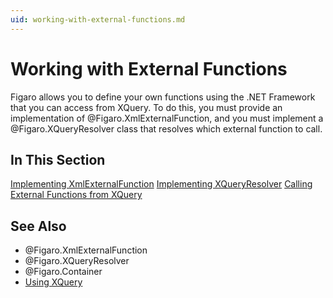 ```yaml
---
uid: working-with-external-functions.md
---
```


# Working with External Functions

Figaro allows you to define your own functions using the .NET Framework that you can access from XQuery. To do this, you must provide an implementation of @Figaro.XmlExternalFunction, and you must implement a @Figaro.XQueryResolver class that resolves which external function to call.


## In This Section
[Implementing XmlExternalFunction](xref:implementing-xmlexternalfunction.md)
[Implementing XQueryResolver](xref:implementing-xqueryresolver.md)
[Calling External Functions from XQuery](xref:calling-external-functions-from-xquery.md)


## See Also

* @Figaro.XmlExternalFunction
* @Figaro.XQueryResolver
* @Figaro.Container
* [Using XQuery](xref:using-xquery.md)
